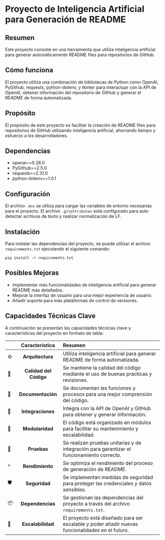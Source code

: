 # Proyecto de Inteligencia Artificial para Generación de README

## Resumen
Este proyecto consiste en una herramienta que utiliza inteligencia artificial para generar automáticamente README files para repositorios de GitHub.

## Cómo funciona
El proyecto utiliza una combinación de bibliotecas de Python como OpenAI, PyGithub, requests, python-dotenv, y tkinter para interactuar con la API de OpenAI, obtener información del repositorio de GitHub y generar el README de forma automatizada.

## Propósito
El propósito de este proyecto es facilitar la creación de README files para repositorios de GitHub utilizando inteligencia artificial, ahorrando tiempo y esfuerzo a los desarrolladores.

## Dependencias
- openai==0.28.0
- PyGithub==2.5.0
- requests==2.31.0
- python-dotenv==1.0.1

## Configuración
El archivo `.env` se utiliza para cargar las variables de entorno necesarias para el proyecto. El archivo `.gitattributes` está configurado para auto detectar archivos de texto y realizar normalización de LF.

## Instalación
Para instalar las dependencias del proyecto, se puede utilizar el archivo `requirements.txt` ejecutando el siguiente comando:
```
pip install -r requirements.txt
```

## Posibles Mejoras
- Implementar más funcionalidades de inteligencia artificial para generar README más detallados.
- Mejorar la interfaz de usuario para una mejor experiencia de usuario.
- Añadir soporte para más plataformas de control de versiones.

## Capacidades Técnicas Clave
A continuación se presentan las capacidades técnicas clave y características del proyecto en formato de tabla:

|      | Característica     | Resumen                                                                 |
| :--- | :---:              | :---                                                                    |
| ⚙️   | **Arquitectura**    | Utiliza inteligencia artificial para generar README de forma automatizada. |
| 🔩   | **Calidad del Código** | Se mantiene la calidad del código mediante el uso de buenas prácticas y revisiones. |
| 📄   | **Documentación**   | Se documentan las funciones y procesos para una mejor comprensión del código. |
| 🔌   | **Integraciones**   | Integra con la API de OpenAI y GitHub para obtener y generar información. |
| 🧩   | **Modularidad**     | El código está organizado en módulos para facilitar su mantenimiento y escalabilidad. |
| 🧪   | **Pruebas**         | Se realizan pruebas unitarias y de integración para garantizar el funcionamiento correcto. |
| ⚡️   | **Rendimiento**     | Se optimiza el rendimiento del proceso de generación de README. |
| 🛡️   | **Seguridad**       | Se implementan medidas de seguridad para proteger las credenciales y datos sensibles. |
| 📦   | **Dependencias**    | Se gestionan las dependencias del proyecto a través del archivo `requirements.txt`. |
| 🚀   | **Escalabilidad**   | El proyecto está diseñado para ser escalable y poder añadir nuevas funcionalidades en el futuro. |